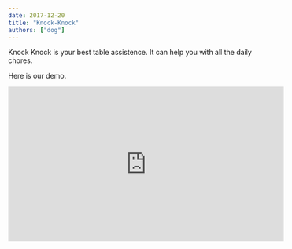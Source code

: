 ```yaml
---
date: 2017-12-20
title: "Knock-Knock"
authors: ["dog"]
---
```


Knock Knock is your best table assistence. It can help you with all the daily chores.

Here is our demo.

<iframe width="560" height="315" src="https://www.youtube.com/embed/BM4BpHRN2Fo" frameborder="0" allow="autoplay; encrypted-media" allowfullscreen></iframe>
